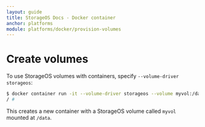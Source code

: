 ```yaml
---
layout: guide
title: StorageOS Docs - Docker container
anchor: platforms
module: platforms/docker/provision-volumes
---
```


# Create volumes

To use StorageOS volumes with containers, specify `--volume-driver storageos`:

```bash
$ docker container run -it --volume-driver storageos --volume myvol:/data busybox sh
/ #
```
This creates a new container with a StorageOS volume called `myvol` mounted at `/data`.
